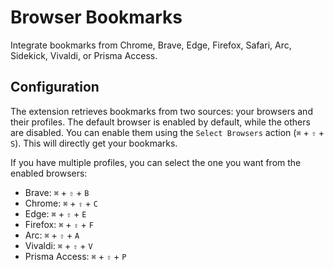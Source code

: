 # Browser Bookmarks

Integrate bookmarks from Chrome, Brave, Edge, Firefox, Safari, Arc, Sidekick, Vivaldi, or Prisma Access.

## Configuration

The extension retrieves bookmarks from two sources: your browsers and their profiles. The default browser is enabled by default, while the others are disabled. You can enable them using the `Select Browsers` action (`⌘` + `⇧` + `S`). This will directly get your bookmarks.

If you have multiple profiles, you can select the one you want from the enabled browsers:

- Brave: `⌘` + `⇧` + `B`
- Chrome: `⌘` + `⇧` + `C`
- Edge: `⌘` + `⇧` + `E`
- Firefox: `⌘` + `⇧` + `F`
- Arc: `⌘` + `⇧` + `A`
- Vivaldi: `⌘` + `⇧` + `V`
- Prisma Access: `⌘` + `⇧` + `P`

